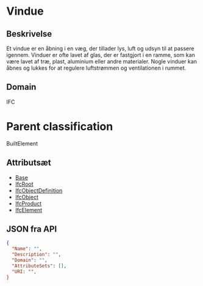 # Vindue

## Beskrivelse

Et vindue er en åbning i en væg, der tillader lys, luft og udsyn til at passere igennem. Vinduer er ofte lavet af glas, der er fastgjort i en ramme, som kan være lavet af træ, plast, aluminium eller andre materialer. Nogle vinduer kan åbnes og lukkes for at regulere luftstrømmen og ventilationen i rummet.

## Domain

IFC

# Parent classification

BuiltElement

## Attributsæt

- [Base](../../../GroupsOfAttributes/Base.md)
- [IfcRoot](../../../GroupsOfAttributes/IfcRoot.md)
- [IfcObjectDefinition](../../../GroupsOfAttributes/IfcObjectDefinition.md)
- [IfcObject](../../../GroupsOfAttributes/IfcObject.md)
- [IfcProduct](../../../GroupsOfAttributes/IfcProduct.md)
- [IfcElement](../../GroupsOfAttributes/IfcElement.md)

## JSON fra API

```json
{
  "Name": "",
  "Description": "",
  "Domain": "",
  "AttributeSets": [],
  "URI: "",
}
```
